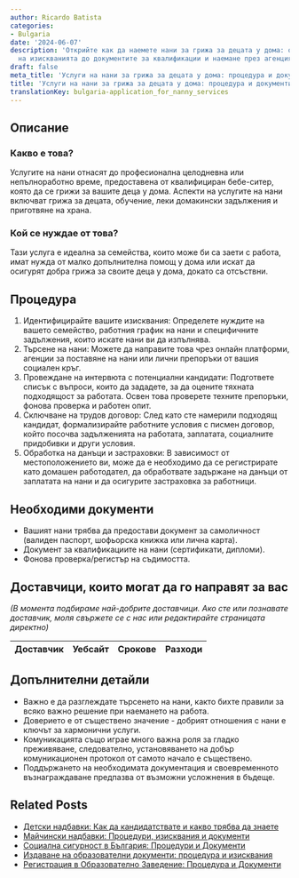 ```yaml
---
author: Ricardo Batista
categories:
- Bulgaria
date: '2024-06-07'
description: 'Открийте как да наемете нани за грижа за децата у дома: от идентифициране
  на изискванията до документите за квалификации и наемане през агенция за нани.'
draft: false
meta_title: 'Услуги на нани за грижа за децата у дома: процедура и документи'
title: 'Услуги на нани за грижа за децата у дома: процедура и документи'
translationKey: bulgaria-application_for_nanny_services
---
```



## Описание
### Какво е това?
Услугите на нани отнасят до професионална целодневна или непълноработно време, предоставена от квалифициран бебе-ситер, която да се грижи за вашите деца у дома. Аспекти на услугите на нани включват грижа за децата, обучение, леки домакински задължения и приготвяне на храна.

### Кой се нуждае от това?
Тази услуга е идеална за семейства, които може би са заети с работа, имат нужда от малко допълнителна помощ у дома или искат да осигурят добра грижа за своите деца у дома, докато са отсъствни.

## Процедура
1. Идентифицирайте вашите изисквания: Определете нуждите на вашето семейство, работния график на нани и специфичните задължения, които искате нани ви да изпълнява.
2. Търсене на нани: Можете да направите това чрез онлайн платформи, агенции за поставяне на нани или лични препоръки от вашия социален кръг.
3. Провеждане на интервюта с потенциални кандидати: Подгответе списък с въпроси, които да зададете, за да оцените тяхната подходящост за работата. Освен това проверете техните препоръки, фонова проверка и работен опит.
4. Сключване на трудов договор: След като сте намерили подходящ кандидат, формализирайте работните условия с писмен договор, който посочва задълженията на работата, заплатата, социалните придобивки и други условия.
5. Обработка на данъци и застраховки: В зависимост от местоположението ви, може да е необходимо да се регистрирате като домашен работодател, да обработвате задържане на данъци от заплатата на нани и да осигурите застраховка за работници.

## Необходими документи
- Вашият нани трябва да предостави документ за самоличност (валиден паспорт, шофьорска книжка или лична карта).
- Документ за квалификациите на нани (сертификати, дипломи).
- Фонова проверка/регистър на съдимостта.

## Доставчици, които могат да го направят за вас
_(В момента подбираме най-добрите доставчици. Ако сте или познавате доставчик, моля свържете се с нас или редактирайте страницата директно)_

| Доставчик       |     Уебсайт     |     Срокове       |       Разходи    |
| :-------------: | :-------------: |  :-------------: | :-------------: |


## Допълнителни детайли
- Важно е да разглеждате търсенето на нани, както бихте правили за всяко важно решение при наемането на работа.
- Доверието е от съществено значение - добрият отношения с нани е ключът за хармонични услуги.
- Комуникацията също играе много важна роля за гладко преживяване, следователно, установяването на добър комуникационен протокол от самото начало е съществено.
- Поддържането на необходимата документация и своевременното възнаграждаване предпазва от възможни усложнения в бъдеще.
## Related Posts

- [Детски надбавки: Как да кандидатствате и какво трябва да знаете](https://tramitit.com/bg/guides/bulgaria/zaiavka_za_detski_nadbavki/)
- [Майчински надбавки: Процедури, изисквания и документи](https://tramitit.com/bg/guides/bulgaria/zaiavka_za_otpuskani_pomoshchi_po_maichinstvo/)
- [Социална сигурност в България: Процедури и Документи](https://tramitit.com/bg/guides/bulgaria/zaiaviavane_na_sotsialno_osiguriavane/)
- [Издаване на образователни документи: процедура и изисквания](https://tramitit.com/bg/guides/bulgaria/izdavane_na_dokument_za_obrazovanie/)
- [Регистрация в Образователно Заведение: Процедура и Документи](https://tramitit.com/bg/guides/bulgaria/registratsiia_na_uchebno_zavedenie/)